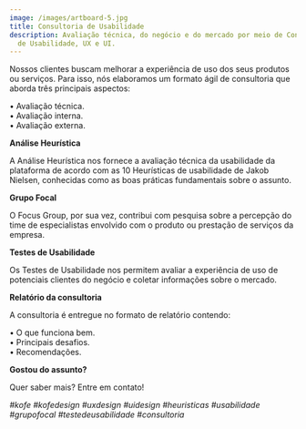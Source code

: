 ```yaml
---
image: /images/artboard-5.jpg
title: Consultoria de Usabilidade
description: Avaliação técnica, do negócio e do mercado por meio de Consultoria
  de Usabilidade, UX e UI.
---
```

Nossos clientes buscam melhorar a experiência de uso dos seus produtos ou serviços. Para isso, nós elaboramos um formato ágil de consultoria que aborda três principais aspectos:

• Avaliação técnica.\
• Avaliação interna.\
• Avaliação externa.

**Análise Heurística**

A Análise Heurística nos fornece a avaliação técnica da usabilidade da plataforma de acordo com as 10 Heurísticas de usabilidade de Jakob Nielsen, conhecidas como as boas práticas fundamentais sobre o assunto.

**Grupo Focal**

O Focus Group, por sua vez, contribui com pesquisa sobre a percepção do time de especialistas envolvido com o produto ou prestação de serviços da empresa.

**Testes de Usabilidade**

Os Testes de Usabilidade nos permitem avaliar a experiência de uso de potenciais clientes do negócio e coletar informações sobre o mercado.

**Relatório da consultoria**

A consultoria é entregue no formato de relatório contendo:

• O que funciona bem.\
• Principais desafios.\
• Recomendações.

**Gostou do assunto?**

Quer saber mais? Entre em contato!

*\#kofe #kofedesign #uxdesign #uidesign #heuristicas #usabilidade #grupofocal #testedeusabilidade #consultoria*